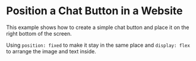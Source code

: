 # Position a Chat Button in a Website

This example shows how to create a simple chat button and place it on the right bottom of the screen.

Using `position: fixed` to make it stay in the same place and `display: flex` to arrange the image and text inside.

